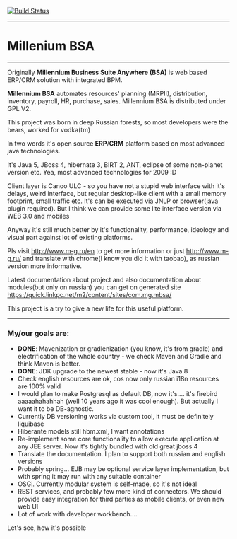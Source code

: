 [![Build Status](https://quick.linkpc.net/ci/job/MBSA.Build/badge/icon)](https://quick.linkpc.net/ci/job/MBSA.Build)

---
# Millenium BSA
---
Originally **Millennium Business Suite Anywhere (BSA)** is web based ERP/CRM solution with integrated BPM.

**Millennium BSA** automates resources' planning (MRPII), distribution, inventory, payroll, HR, purchase, sales. Millennium BSA is distributed under GPL V2.

This project was born in deep Russian forests, so most developers were the bears, worked for vodka(tm)

In two words it's open source **ERP**/**CRM** platform based on most advanced java technologies.

It's Java 5, JBoss 4, hibernate 3, BIRT 2, ANT, eclipse of some non-planet version etc. Yea, most advanced technologies for 2009 :D

Client layer is Canoo ULC - so you have not a stupid web interface with it's delays, weird interface, but regular desktop-like client with a small memory footprint, small traffic etc. It's can be executed via JNLP or browser(java plugin required). But I think we can provide some lite interface version via WEB 3.0 and mobiles

Anyway it's still much better by it's functionality, performance, ideology and visual part against lot of existing platforms.

Pls visit http://www.m-g.ru/en to get more information
or just http://www.m-g.ru/ and translate with chrome(I know you did it with taobao), as russian version more informative.

Latest documentation about project and also documentation about modules(but only on russian) you can get on generated site https://quick.linkpc.net/m2/content/sites/com.mg.mbsa/

This project is a try to give a new life for this useful platform.

---
### My/our goals are:
- **DONE**: Mavenization or gradlenization (you know, it's from gradle) and electrification of the whole country - we check Maven and Gradle and think Maven is better.
- **DONE**: JDK upgrade to the newest stable - now it's Java 8
- Check english resources are ok, cos now only russian i18n resources are 100% valid
- I would plan to make Postgresql as default DB, now it's.... it's firebird aaaaahahahhah (well 10 years ago it was cool enough). But actually I want it to be DB-agnostic.
- Currently DB versioning works via custom tool, it must be definitely liquibase
- Hiberante models still hbm.xml, I want annotations
- Re-implement some core functionality to allow execute application at any JEE server. Now it's tightly bundled with old great jboss 4
- Translate the documentation. I plan to support both russian and english versions
- Probably spring... EJB may be optional service layer implementation, but with spring it may run with any suitable container
- OSGi. Currently modular system is self-made, so it's not ideal
- REST services, and probably few more kind of connectors. We should provide easy integration for third parties as mobile clients, or even new web UI
- Lot of work with developer workbench....

Let's see, how it's possible
